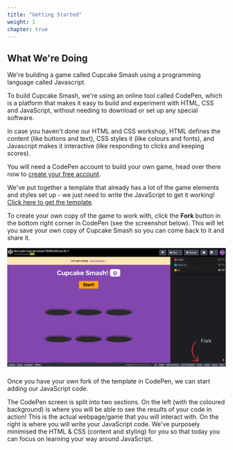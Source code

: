 ```yaml
---
title: "Getting Started"
weight: 1
chapter: true
---
```


## What We're Doing

We're building a game called Cupcake Smash using a programming language called Javascript.

To build Cupcake Smash, we're using an online tool called CodePen, which is a platform that makes it easy to build and experiment with HTML, CSS and JavaScript, without needing to download or set up any special software.

In case you haven't done our HTML and CSS workshop, HTML defines the content (like buttons and text), CSS styles it (like colours and fonts), and Javascript makes it interactive (like responding to clicks and keeping scores).

You will need a CodePen account to build your own game, head over there now to [create your free account](https://codepen.io).

We've put together a template that already has a lot of the game elements and styles set up - we just need to write the JavaScript to get it working! [Click here to get the template](https://codepen.io/shecodesaus/pen/YzmJoZq/right?editors=0010).

To create your own copy of the game to work with, click the **Fork** button in the bottom right corner in CodePen (see the screenshot below). This will let you save your own copy of Cupcake Smash so you can come back to it and share it.

![](images/fork.png)

Once you have your own fork of the template in CodePen, we can start adding our JavaScript code.

The CodePen screen is split into two sections. On the left (with the coloured background) is where you will be able to see the results of your code in action! This is the actual webpage/game that you will interact with. On the right is where you will write your JavaScript code. We've purposely minimised the HTML & CSS (content and styling) for you so that today you can focus on learning your way around JavaScript.
